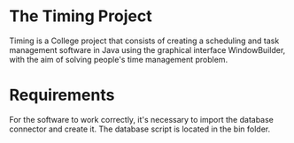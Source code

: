# The Timing Project
 Timing is a College project that consists of creating a scheduling and task management software in Java using the graphical interface WindowBuilder, with the aim of solving people's time management problem.

# Requirements
For the software to work correctly, it's necessary to import the database connector and create it. The database script is located in the bin folder.
